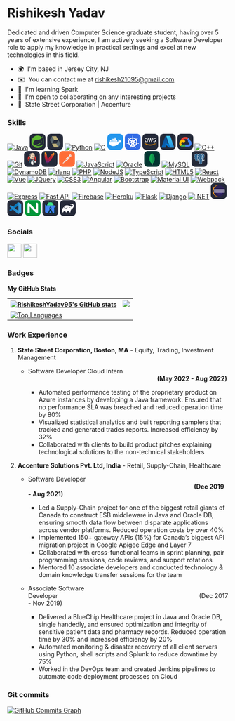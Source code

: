 Rishikesh Yadav
================================

Dedicated and driven Computer Science graduate student, having over 5 years of extensive experience, I am actively seeking a Software Developer role to apply my knowledge in practical settings and excel at new technologies in this field.

* 🌍  I'm based in Jersey City, NJ
* ✉️  You can contact me at [rishikesh21095@gmail.com](mailto:rishikesh21095@gmail.com)
* 🧠  I'm learning Spark
* 🤝  I'm open to collaborating on any interesting projects
* 💼  State Street Corporation | Accenture

### Skills


<p align="left">
<a href="https://www.oracle.com/java/" target="_blank" rel="noreferrer"><img src="https://raw.githubusercontent.com/danielcranney/readme-generator/main/public/icons/skills/java-colored.svg" width="36" height="36" alt="Java" /></a>
<a href="https://spring.io/tools" target="_blank" rel="noreferrer"><img src="https://github.com/tandpfun/skill-icons/blob/main/icons/Spring-Dark.svg" width="36" height="36" alt="Spring" /></a>
<a href="https://hibernate.org/" target="_blank" rel="noreferrer"><img src="https://github.com/tandpfun/skill-icons/blob/main/icons/Hibernate-Dark.svg" width="36" height="36" alt="Hibernate" /></a>
<a href="https://www.python.org/" target="_blank" rel="noreferrer"><img src="https://raw.githubusercontent.com/danielcranney/readme-generator/main/public/icons/skills/python-colored.svg" width="36" height="36" alt="Python" /></a>
<a href="https://docs.microsoft.com/en-us/cpp/?view=msvc-170" target="_blank" rel="noreferrer"><img src="https://raw.githubusercontent.com/danielcranney/readme-generator/main/public/icons/skills/c-colored.svg" width="36" height="36" alt="C" /></a>
<a href="https://hub.docker.com/" target="_blank" rel="noreferrer"><img src="https://github.com/tandpfun/skill-icons/blob/main/icons/Docker.svg" width="36" height="36" alt="Docker" /></a>
<a href="https://kubernetes.io/" target="_blank" rel="noreferrer"><img src="https://github.com/tandpfun/skill-icons/blob/main/icons/Kubernetes.svg" width="36" height="36" alt="Kubernetes" /></a>
<a href="https://aws.amazon.com/" target="_blank" rel="noreferrer"><img src="https://github.com/tandpfun/skill-icons/blob/main/icons/AWS-Dark.svg" width="36" height="36" alt="AWS" /></a>
<a href="https://azure.microsoft.com/en-us/" target="_blank" rel="noreferrer"><img src="https://github.com/tandpfun/skill-icons/blob/main/icons/Azure-Dark.svg" width="36" height="36" alt="Azure" /></a>
<a href="https://cloud.google.com/" target="_blank" rel="noreferrer"><img src="https://github.com/tandpfun/skill-icons/blob/main/icons/GCP-Dark.svg" width="36" height="36" alt="GCP" /></a>
<a href="https://docs.microsoft.com/en-us/cpp/?view=msvc-170" target="_blank" rel="noreferrer"><img src="https://raw.githubusercontent.com/danielcranney/readme-generator/main/public/icons/skills/cplusplus-colored.svg" width="36" height="36" alt="C++" /></a>
<a href="https://git-scm.com/" target="_blank" rel="noreferrer"><img src="https://raw.githubusercontent.com/danielcranney/readme-generator/main/public/icons/skills/git-colored.svg" width="36" height="36" alt="Git" /></a>
<a href="https://www.jenkins.io/" target="_blank" rel="noreferrer"><img src="https://github.com/tandpfun/skill-icons/blob/main/icons/Jenkins-Dark.svg" width="36" height="36" alt="Jenkins" /></a>
<a href="https://maven.apache.org/" target="_blank" rel="noreferrer"><img src="https://github.com/tandpfun/skill-icons/blob/main/icons/Maven-Dark.svg" width="36" height="36" alt="Maven" /></a>
<a href="https://www.postman.com/" target="_blank" rel="noreferrer"><img src="https://github.com/tandpfun/skill-icons/blob/main/icons/Postman.svg" width="36" height="36" alt="Postman" /></a>
<a href="https://developer.mozilla.org/en-US/docs/Web/JavaScript" target="_blank" rel="noreferrer"><img src="https://raw.githubusercontent.com/danielcranney/readme-generator/main/public/icons/skills/javascript-colored.svg" width="36" height="36" alt="JavaScript" /></a>
<a href="https://www.oracle.com/uk/index.html" target="_blank" rel="noreferrer"><img src="https://raw.githubusercontent.com/danielcranney/readme-generator/main/public/icons/skills/oracle-colored.svg" width="36" height="36" alt="Oracle" /></a>
<a href="https://www.mongodb.com/" target="_blank" rel="noreferrer"><img src="https://github.com/tandpfun/skill-icons/blob/main/icons/MongoDB.svg" width="36" height="36" alt="MongoDB" /></a>
<a href="https://www.mysql.com/" target="_blank" rel="noreferrer"><img src="https://raw.githubusercontent.com/danielcranney/readme-generator/main/public/icons/skills/mysql-colored.svg" width="36" height="36" alt="MySQL" /></a>
<a href="https://www.postgresql.org/" target="_blank" rel="noreferrer"><img src="https://github.com/tandpfun/skill-icons/blob/main/icons/PostgreSQL-Dark.svg" width="36" height="36" alt="PostgreSQL" /></a>
<a href="https://aws.amazon.com/dynamodb/" target="_blank" rel="noreferrer"><img src="[https://aws.amazon.com/dynamodb/](https://github.com/tandpfun/skill-icons/blob/main/icons/DynamoDB-Dark.svg)" width="36" height="36" alt="DynamoDB" /></a>
<a href="https://www.r-project.org/" target="_blank" rel="noreferrer"><img src="https://raw.githubusercontent.com/danielcranney/readme-generator/main/public/icons/skills/rlang-colored.svg" width="36" height="36" alt="rlang" /></a>
<a href="https://www.php.net/" target="_blank" rel="noreferrer"><img src="https://raw.githubusercontent.com/danielcranney/readme-generator/main/public/icons/skills/php-colored.svg" width="36" height="36" alt="PHP" /></a>
<a href="https://nodejs.org/en/" target="_blank" rel="noreferrer"><img src="https://raw.githubusercontent.com/danielcranney/readme-generator/main/public/icons/skills/nodejs-colored.svg" width="36" height="36" alt="NodeJS" /></a>
<a href="https://www.typescriptlang.org/" target="_blank" rel="noreferrer"><img src="https://raw.githubusercontent.com/danielcranney/readme-generator/main/public/icons/skills/typescript-colored.svg" width="36" height="36" alt="TypeScript" /></a>
<a href="https://developer.mozilla.org/en-US/docs/Glossary/HTML5" target="_blank" rel="noreferrer"><img src="https://raw.githubusercontent.com/danielcranney/readme-generator/main/public/icons/skills/html5-colored.svg" width="36" height="36" alt="HTML5" /></a>
<a href="https://reactjs.org/" target="_blank" rel="noreferrer"><img src="https://raw.githubusercontent.com/danielcranney/readme-generator/main/public/icons/skills/react-colored.svg" width="36" height="36" alt="React" /></a>
<a href="https://vuejs.org/" target="_blank" rel="noreferrer"><img src="https://raw.githubusercontent.com/danielcranney/readme-generator/main/public/icons/skills/vuejs-colored.svg" width="36" height="36" alt="Vue" /></a>
<a href="https://jquery.com/" target="_blank" rel="noreferrer"><img src="https://raw.githubusercontent.com/danielcranney/readme-generator/main/public/icons/skills/jquery-colored.svg" width="36" height="36" alt="JQuery" /></a>
<a href="https://www.w3.org/TR/CSS/#css" target="_blank" rel="noreferrer"><img src="https://raw.githubusercontent.com/danielcranney/readme-generator/main/public/icons/skills/css3-colored.svg" width="36" height="36" alt="CSS3" /></a>
<a href="https://angular.io/" target="_blank" rel="noreferrer"><img src="https://raw.githubusercontent.com/danielcranney/readme-generator/main/public/icons/skills/angularjs-colored.svg" width="36" height="36" alt="Angular" /></a>
<a href="https://getbootstrap.com/" target="_blank" rel="noreferrer"><img src="https://raw.githubusercontent.com/danielcranney/readme-generator/main/public/icons/skills/bootstrap-colored.svg" width="36" height="36" alt="Bootstrap" /></a>
<a href="https://mui.com/" target="_blank" rel="noreferrer"><img src="https://raw.githubusercontent.com/danielcranney/readme-generator/main/public/icons/skills/materialui-colored.svg" width="36" height="36" alt="Material UI" /></a>
<a href="https://webpack.js.org/" target="_blank" rel="noreferrer"><img src="https://raw.githubusercontent.com/danielcranney/readme-generator/main/public/icons/skills/webpack-colored.svg" width="36" height="36" alt="Webpack" /></a>
<a href="https://expressjs.com/" target="_blank" rel="noreferrer"><img src="https://raw.githubusercontent.com/danielcranney/readme-generator/main/public/icons/skills/express-colored-dark.svg" width="36" height="36" alt="Express" /></a>
<a href="https://fastapi.tiangolo.com/" target="_blank" rel="noreferrer"><img src="https://raw.githubusercontent.com/danielcranney/readme-generator/main/public/icons/skills/fastapi-colored.svg" width="36" height="36" alt="Fast API" /></a>
<a href="https://firebase.google.com/" target="_blank" rel="noreferrer"><img src="https://raw.githubusercontent.com/danielcranney/readme-generator/main/public/icons/skills/firebase-colored.svg" width="36" height="36" alt="Firebase" /></a>
<a href="https://www.heroku.com/" target="_blank" rel="noreferrer"><img src="https://raw.githubusercontent.com/danielcranney/readme-generator/main/public/icons/skills/heroku-colored.svg" width="36" height="36" alt="Heroku" /></a>
<a href="https://flask.palletsprojects.com/en/2.0.x/" target="_blank" rel="noreferrer"><img src="https://raw.githubusercontent.com/danielcranney/readme-generator/main/public/icons/skills/flask-colored-dark.svg" width="36" height="36" alt="Flask" /></a>
<a href="https://www.djangoproject.com/" target="_blank" rel="noreferrer"><img src="https://raw.githubusercontent.com/danielcranney/readme-generator/main/public/icons/skills/django-colored-dark.svg" width="36" height="36" alt="Django" /></a>
<a href="https://dotnet.microsoft.com/en-us/" target="_blank" rel="noreferrer"><img src="https://raw.githubusercontent.com/danielcranney/readme-generator/main/public/icons/skills/dot-net-colored.svg" width="36" height="36" alt=".NET" /></a>
<a href="https://eclipseide.org/" target="_blank" rel="noreferrer"><img src="https://github.com/tandpfun/skill-icons/blob/main/icons/Eclipse-Dark.svg" width="36" height="36" alt="Eclipse" /></a>
<a href="https://code.visualstudio.com/" target="_blank" rel="noreferrer"><img src="https://github.com/tandpfun/skill-icons/blob/main/icons/VSCode-Dark.svg" width="36" height="36" alt="VSCode" /></a>
<a href="https://www.nginx.com/" target="_blank" rel="noreferrer"><img src="https://github.com/tandpfun/skill-icons/blob/main/icons/Nginx.svg" width="36" height="36" alt="NGINX" /></a>
<a href="https://developer.android.com/" target="_blank" rel="noreferrer"><img src="https://github.com/tandpfun/skill-icons/blob/main/icons/AndroidStudio-Dark.svg" width="36" height="36" alt="Android" /></a>
<a href="https://gradle.org/" target="_blank" rel="noreferrer"><img src="https://github.com/tandpfun/skill-icons/blob/main/icons/Gradle-Dark.svg" width="36" height="36" alt="Gradle" /></a>
</p>


### Socials

<p align="left"> <a href="https://www.github.com/RishikeshYadav95" target="_blank" rel="noreferrer"><img src="https://raw.githubusercontent.com/danielcranney/readme-generator/main/public/icons/socials/github-dark.svg" width="32" height="32" /></a> <a href="https://www.linkedin.com/in/rishikeshyadav95/" target="_blank" rel="noreferrer"><img src="https://raw.githubusercontent.com/danielcranney/readme-generator/main/public/icons/socials/linkedin.svg" width="32" height="32" /></a></p>


### Badges

<b>My GitHub Stats</b>

<table>
  <tr>
    <th>
     <a href="http://www.github.com/RishikeshYadav95"><img src="https://github-readme-stats.vercel.app/api?username=RishikeshYadav95&show_icons=true&hide=&count_private=true&title_color=3382ed&text_color=ffffff&icon_color=10b981&bg_color=181824&hide_border=true&show_icons=true" alt="RishikeshYadav95's GitHub stats" /></a>
    </th>
  <th>
<a href="http://www.github.com/RishikeshYadav95"><img src="https://github-readme-streak-stats.herokuapp.com/?user=RishikeshYadav95&stroke=ffffff&background=181824&ring=3382ed&fire=3382ed&currStreakNum=ffffff&currStreakLabel=3382ed&sideNums=ffffff&sideLabels=ffffff&dates=ffffff&hide_border=true" /></a></th></tr>
  <tr><td colspan="2"> <a href="https://github.com/RishikeshYadav95"><img src="https://github-readme-stats.vercel.app/api/top-langs/?username=RishikeshYadav95&langs_count=10&title_color=3382ed&text_color=ffffff&icon_color=10b981&bg_color=181824&hide_border=true&locale=en&custom_title=Top%20%Languages" alt="Top Languages" /></a></td></tr>
</table>

### Work Experience
<p></p>
<p align="left">
  <ol>
    <li>
      <b>State Street Corporation, Boston, MA</b><a> - Equity, Trading, Investment Management</a>
    </li>
    <ul>
      <li>Software Developer Cloud Intern &emsp;&emsp;&emsp;&emsp;&emsp;&emsp;&emsp;&emsp;&emsp;&emsp;&emsp;&emsp;&emsp;&emsp;&emsp;&emsp;&emsp;&emsp;&emsp;&emsp;&emsp;<b>(May 2022 - Aug 2022)</b></li>
      <ul>
        <li>Automated performance testing of the proprietary product on Azure instances by developing a Java framework. Ensured that no performance SLA was breached and reduced operation time by 80%</li>
        <li>Visualized statistical analytics and built reporting samplers that tracked and generated trades reports. Increased efficiency by 32%</li>
        <li>Collaborated with clients to build product pitches explaining technological solutions to the non-technical stakeholders</li>
      </ul>
      <p></p>
    </ul>
    <li>
      <b>Accenture Solutions Pvt. Ltd, India</b><a> - Retail, Supply-Chain, Healthcare</a>
    </li>
    <ul>
      <li>Software Developer &emsp;&emsp;&emsp;&emsp;&emsp;&emsp;&emsp;&emsp;&emsp;&emsp;&emsp;&emsp;&emsp;&emsp;&emsp;&emsp;&emsp;&emsp;&emsp;&emsp;&emsp;&emsp;&emsp;&emsp;&emsp;&emsp;&emsp;<b>(Dec 2019 - Aug 2021)</b></li>
      <ul>
        <li>Led a Supply-Chain project for one of the biggest retail giants of Canada to construct ESB middleware in Java and Oracle DB, ensuring smooth data flow between disparate applications across vendor platforms. Reduced operation costs by over 40%</li>
        <li>Implemented 150+ gateway APIs (15%) for Canada’s biggest API migration project in Google Apigee Edge and Layer 7</li>
        <li>Collaborated with cross-functional teams in sprint planning, pair programming sessions, code reviews, and support rotations</li>
        <li>Mentored 10 associate developers and conducted technology & domain knowledge transfer sessions for the team</li>
      </ul>
      <p></p>
      <li>Associate Software Developer&emsp;&emsp;&emsp;&emsp;&emsp;&emsp;&emsp;&emsp;&emsp;&emsp;&emsp;&emsp;&emsp;&emsp;&emsp;&emsp;&emsp;&emsp;&emsp;&emsp;&emsp;&emsp;&emsp;(Dec 2017 - Nov 2019)</li>
      <ul>
        <li>Delivered a BlueChip Healthcare project in Java and Oracle DB, single handedly, and ensured optimization and integrity of sensitive patient data and pharmacy records. Reduced operation time by 30% and increased efficiency by 20%</li>
        <li>Automated monitoring & disaster recovery of all client servers using Python, shell scripts and Splunk to reduce downtime by 75%</li>
        <li>Worked in the DevOps team and created Jenkins pipelines to automate code deployment processes on Cloud</li>
      </ul>
      <p></p>
    </ul>
  </ol>
</p>
<p></p>

### Git commits

<a href="http://www.github.com/RishikeshYadav95"><img src="https://github-readme-activity-graph.cyclic.app/graph?username=RishikeshYadav95&bg_color=181824&color=ffffff&line=10b981&point=ffffff&area_color=181824&area=true&hide_border=true&custom_title=GitHub%20Commits%20Graph" alt="GitHub Commits Graph" /></a>
